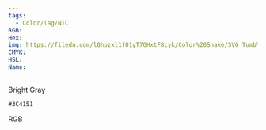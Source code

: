 ```yaml
---
tags:
  - Color/Tag/NTC
RGB:
Hex:
img: https://filedn.com/l0hpzxl1f01yT7GHxtF8cyk/Color%20Snake/SVG_Tumb%20Mass%20No%20Name/3C4151.svg
CMYK:
HSL:
Name:
---
```

Bright Gray
```palette
#3C4151
```
RGB
